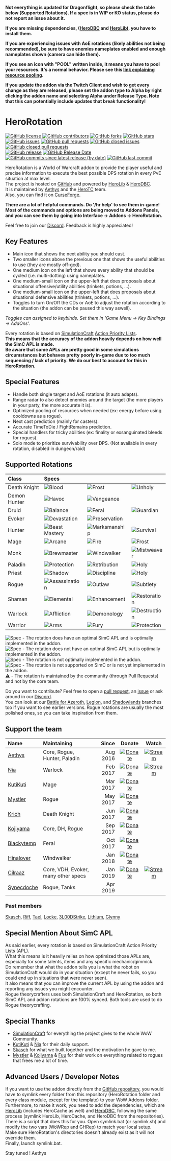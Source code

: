 **Not everything is updated for Dragonflight, so please check the table below (Supported Rotations). If a spec is in WIP or KO status, please do not report an issue about it.**

**If you are missing dependencies, ([HeroDBC](https://www.curseforge.com/wow/addons/herodbc) and [HeroLib](https://www.curseforge.com/wow/addons/herolib)), you have to install them.**

**If you are experiencing issues with AoE rotations (likely abilities not being recommended), be sure to have enemies nameplates enabled and enough nameplates shown (camera can hide them).**

**If you see an icon with "POOL" written inside, it means you have to pool your resources. It's a normal behavior. Please see this [link explaining resource pooling](https://wow.gamepedia.com/Resource_pooling).**

**If you update the addon via the Twitch Client and wish to get every change as they are released, please set the addon type to Alpha by right clicking the addon name and selecting Alpha under Release Type. Note that this can potentially include updates that break functionality!**

# HeroRotation

[![GitHub license](https://img.shields.io/badge/license-EUPL-blue.svg)](https://raw.githubusercontent.com/herotc/hero-rotation/master/LICENSE)
[![GitHub contributors](https://img.shields.io/github/contributors/herotc/hero-rotation)](https://github.com/herotc/hero-rotation/graphs/contributors)
[![GitHub forks](https://img.shields.io/github/forks/herotc/hero-rotation.svg)](https://github.com/herotc/hero-rotation/network)
[![GitHub stars](https://img.shields.io/github/stars/herotc/hero-rotation.svg)](https://github.com/herotc/hero-rotation/stargazers)\
[![GitHub issues](https://img.shields.io/github/issues/herotc/hero-rotation.svg)](https://github.com/herotc/hero-rotation/issues?q=is%3Aopen+is%3Aissue)
[![GitHub pull requests](https://img.shields.io/github/issues-pr/herotc/hero-rotation)](https://github.com/herotc/hero-rotation/pulls?q=is%3Aopen+is%3Apr)
[![GitHub closed issues](https://img.shields.io/github/issues-closed/herotc/hero-rotation)](https://github.com/herotc/hero-rotation/issues?q=is%3Aissue+is%3Aclosed)
[![GitHub closed pull requests](https://img.shields.io/github/issues-pr-closed/herotc/hero-rotation)](https://github.com/herotc/hero-rotation/pulls?q=is%3Apr+is%3Aclosed)\
[![GitHub release](https://img.shields.io/github/v/release/herotc/hero-rotation)](https://github.com/herotc/hero-rotation/releases)
[![GitHub Release Date](https://img.shields.io/github/release-date/herotc/hero-rotation)](https://github.com/herotc/hero-rotation/releases)
[![GitHub commits since latest release (by date)](https://img.shields.io/github/commits-since/herotc/hero-rotation/latest)](https://github.com/herotc/hero-rotation/commits/master)
[![GitHub last commit](https://img.shields.io/github/last-commit/herotc/hero-rotation)](https://github.com/herotc/hero-rotation/commits/master)

HeroRotation is a World of Warcraft addon to provide the player useful and precise information to execute the best possible DPS rotation in every PvE situation at max level.\
The project is hosted on [GitHub](https://github.com/herotc/hero-rotation) and powered by [HeroLib](https://github.com/herotc/hero-lib) & [HeroDBC](https://github.com/herotc/hero-dbc).\
It is maintained by [Aethys](https://github.com/aethys256/) and the [HeroTC](https://github.com/herotc) team.\
Also, you can find it on [CurseForge](https://www.curseforge.com/wow/addons/herorotation).

**There are a lot of helpful commands. Do '/hr help' to see them in-game!**\
**Most of the commands and options are being moved to Addons Panels, and you can see them by going into Interface -> Addons -> HeroRotation.**

Feel free to join our [Discord](https://discord.gg/tFR2uvK). Feedback is highly appreciated!

## Key Features

- Main icon that shows the next ability you should cast.
- Two smaller icons above the previous one that shows the useful abilities to use (they are mostly off-gcd).
- One medium icon on the left that shows every ability that should be cycled (i.e. multi-dotting) using nameplates.
- One medium-small icon on the upper-left that does proposals about situational offensive/utility abilities (trinkets, potions, ...).
- One medium-small icon on the upper-left that does proposals about situational defensive abilities (trinkets, potions, ...).
- Toggles to turn On/Off the CDs or AoE to adjust the rotation according to the situation (the addon can be paused this way aswell).

_Toggles can assigned to keybinds. Set them in 'Game Menu -> Key Bindings -> AddOns'._

Every rotation is based on [SimulationCraft](http://simulationcraft.org/) [Action Priority Lists](https://github.com/simulationcraft/simc/wiki/ActionLists).\
**This means that the accuracy of the addon heavily depends on how well the SimC APL is made.**\
**Be aware that some APLs are pretty good in some simulations circumstances but behaves pretty poorly in-game due to too much sequencing / lack of priority. We do our best to account for this in HeroRotation.**

## Special Features

- Handle both single target and AoE rotations (it auto adapts).
- Range radar to also detect enemies around the target (the more players in your party, the more accurate it is).
- Optimized pooling of resources when needed (ex: energy before using cooldowns as a rogue).
- Next cast prediction (mainly for casters).
- Accurate TimeToDie / FightRemains prediction.
- Special handlers for tricky abilities (ex: finality or exsanguinated bleeds for rogues).
- Solo mode to prioritize survivability over DPS. (Not available in every rotation, disabled in dungeon/raid)

## Supported Rotations

| Class        | Specs                                                                     |                                                                         |                                                                       |
| :----------- | :------------------------------------------------------------------------ | :---------------------------------------------------------------------- | :-------------------------------------------------------------------- |
| Death Knight | ![Blood](https://img.shields.io/badge/Blood-WIP-orange.svg)               | ![Frost](https://img.shields.io/badge/Frost-WIP-orange.svg)             | ![Unholy](https://img.shields.io/badge/Unholy-WIP-orange.svg)         |
| Demon Hunter | ![Havoc](https://img.shields.io/badge/Havoc-WIP-orange.svg)               | ![Vengeance](https://img.shields.io/badge/Vengeance-WIP-orange.svg)     |                                                                       |
| Druid        | ![Balance](https://img.shields.io/badge/Balance-WIP-orange.svg)           | ![Feral](https://img.shields.io/badge/Feral-WIP-orange.svg)             | ![Guardian](https://img.shields.io/badge/Guardian-WIP-orange.svg)     |
| Evoker       | ![Devastation](https://img.shields.io/badge/Devastation-WIP-orange.svg)   | ![Preservation](https://img.shields.io/badge/Preservation-KO-red.svg)   |                                                                       |
| Hunter       | ![Beast Mastery](https://img.shields.io/badge/Beast%20Mastery-WIP-orange.svg) | ![Marksmanship](https://img.shields.io/badge/Marksmanship-KO-red.svg)   | ![Survival](https://img.shields.io/badge/Survival-KO-red.svg)         |
| Mage         | ![Arcane](https://img.shields.io/badge/Arcane-KO-red.svg)                 | ![Fire](https://img.shields.io/badge/Fire-KO-red.svg)                   | ![Frost](https://img.shields.io/badge/Frost-WIP-orange.svg)           |
| Monk         | ![Brewmaster](https://img.shields.io/badge/Brewmaster-KO-red.svg)         | ![Windwalker](https://img.shields.io/badge/Windwalker-KO-red.svg)       | ![Mistweaver](https://img.shields.io/badge/Mistweaver-KO-red.svg)     |
| Paladin      | ![Protection](https://img.shields.io/badge/Protection-WIP-orange.svg)     | ![Retribution](https://img.shields.io/badge/Retribution-WIP-orange.svg) | ![Holy](https://img.shields.io/badge/Holy-KO-red.svg)                 |
| Priest       | ![Shadow](https://img.shields.io/badge/Shadow-WIP-orange.svg)             | ![Discipline](https://img.shields.io/badge/Discipline-KO-red.svg)       | ![Holy](https://img.shields.io/badge/Holy-KO-red.svg)                 |
| Rogue        | ![Assassination](https://img.shields.io/badge/Assassination-KO-red.svg)   | ![Outlaw](https://img.shields.io/badge/Outlaw-WIP-orange.svg)           | ![Subtlety](https://img.shields.io/badge/Subtlety-KO-red.svg)         |
| Shaman       | ![Elemental](https://img.shields.io/badge/Elemental-KO-red.svg)           | ![Enhancement](https://img.shields.io/badge/Enhancement-KO-red.svg)     | ![Restoration](https://img.shields.io/badge/Restoration-KO-red.svg)   |
| Warlock      | ![Affliction](https://img.shields.io/badge/Affliction-KO-red.svg)         | ![Demonology](https://img.shields.io/badge/Demonology-KO-red.svg)       | ![Destruction](https://img.shields.io/badge/Destruction-KO-red.svg)   |
| Warrior      | ![Arms](https://img.shields.io/badge/Arms-WIP-orange.svg)                 | ![Fury](https://img.shields.io/badge/Fury-WIP-orange.svg)               | ![Protection](https://img.shields.io/badge/Protection-WIP-orange.svg) |

![Spec](https://img.shields.io/badge/Spec-Good-brightgreen.svg) - The rotation does have an optimal SimC APL and is optimally implemented in the addon.\
![Spec](https://img.shields.io/badge/Spec-OK-green.svg) - The rotation does not have an optimal SimC APL but is optimally implemented in the addon.\
![Spec](https://img.shields.io/badge/Spec-WIP-orange.svg) - The rotation is not optimally implemented in the addon.\
![Spec](https://img.shields.io/badge/Spec-KO-red.svg) - The rotation is not supported on SimC or is not yet implemented in the addon.\
:warning: - The rotation is maintained by the community (through Pull Requests) and not by the core team.

Do you want to contribute? Feel free to open a [pull request](https://github.com/herotc/hero-rotation/pulls), an [issue](https://github.com/herotc/hero-rotation/issues) or ask around in our [Discord](https://discord.gg/tFR2uvK).\
You can look at our [Battle for Azeroth](https://github.com/herotc/hero-rotation/tree/bfa), [Legion](https://github.com/herotc/hero-rotation/tree/legion), and [Shadowlands](https://github.com/herotc/hero-rotation/tree/shadowlands) branches too if you want to see earlier versions.
Rogue rotations are usually the most polished ones, so you can take inspiration from them.

## Support the team

| Name                                        | Maintaining                         |    Since |                                                  Donate                                                   |                                               Watch                                               |
| :------------------------------------------ | :---------------------------------- | -------: | :-------------------------------------------------------------------------------------------------------: | :-----------------------------------------------------------------------------------------------: |
| [Aethys](https://github.com/Aethys256)      | Core, Rogue, Hunter, Paladin        | Aug 2016 |    [![Donate](https://img.shields.io/badge/Donate-PayPal-003087.svg)](https://www.paypal.me/Aethys/5)     | [![Stream](https://img.shields.io/badge/Stream-Twitch-6441a4.svg)](https://www.twitch.tv/aethys)  |
| [Nia](https://github.com/Nianel)            | Warlock                             | Feb 2017 |    [![Donate](https://img.shields.io/badge/Donate-PayPal-003087.svg)](https://www.paypal.me/Nianel/5)     | [![Stream](https://img.shields.io/badge/Stream-Twitch-6441a4.svg)](https://www.twitch.tv/nianel)  |
| [KutiKuti](https://github.com/Kutikuti)     | Mage                                | Mar 2017 |   [![Donate](https://img.shields.io/badge/Donate-PayPal-003087.svg)](https://www.paypal.me/kutikuti/5)    |                                                                                                   |
| [Mystler](https://github.com/Mystler)       | Rogue                               | May 2017 |    [![Donate](https://img.shields.io/badge/Donate-PayPal-003087.svg)](https://www.paypal.me/Mystler/5)    |                                                                                                   |
| [Krich](https://github.com/chrislopez24)    | Death Knight                        | Jun 2017 |     [![Donate](https://img.shields.io/badge/Donate-PayPal-003087.svg)](https://www.paypal.me/krige/5)     |                                                                                                   |
| [Kojiyama](https://github.com/EvanMichaels) | Core, DH, Rogue                     | Sep 2017 |   [![Donate](https://img.shields.io/badge/Donate-PayPal-003087.svg)](https://www.paypal.me/kojiyama/5)    |                                                                                                   |
| [Blackytemp](https://github.com/ghr74)      | Feral                               | Oct 2017 | [![Donate](https://img.shields.io/badge/Donate-PayPal-003087.svg)](https://www.paypal.me/blackytempdev/5) |                                                                                                   |
| [Hinalover](https://github.com/Hinalover)   | Windwalker                          | Jan 2018 |   [![Donate](https://img.shields.io/badge/Donate-PayPal-003087.svg)](https://www.paypal.me/Hinalover/5)   |                                                                                                   |
| [Cilraaz](https://github.com/Cilraaz)       | Core, VDH, Evoker, many other specs | Jan 2019 |    [![Donate](https://img.shields.io/badge/Donate-PayPal-003087.svg)](https://www.paypal.me/Cilraaz/5)    | [![Stream](https://img.shields.io/badge/Stream-Twitch-6441a4.svg)](https://www.twitch.tv/cilraaz) |
| [Synecdoche](https://github.com/mrdmnd)     | Rogue, Tanks                        | Apr 2019 |                                                                                                           |                                                                                                   |

### Past members

[Skasch](https://github.com/skasch), [Riff](https://github.com/tombell), [Tael](https://github.com/Tae-l), [Locke](https://github.com/Lockem90), [3L00DStrike](https://github.com/3L00DStrike), [Lithium](https://github.com/lithium720), [Glynny](https://github.com/Glynnyx)

## Special Mention About SimC APL

As said earlier, every rotation is based on SimulationCraft Action Priority Lists (APL).\
What this means is it heavily relies on how optimized those APLs are, especially for some talents, items and any specific mechanic/gimmick.\
Do remember that what the addon tells you is what the robot on SimulationCraft would do in your situation (except he never fails, so you could end up in situations that were never seen).\
It also means that you can improve the current APL by using the addon and reporting any issues you might encounter.\
Rogue theorycrafters uses both SimulationCraft and HeroRotation, so both SimC APL and addon rotations are 100% synced. Both tools are used to do Rogue theorycrafting.

## Special Thanks

- [SimulationCraft](http://simulationcraft.org/) for everything the project gives to the whole WoW Community.
- [KutiKuti](https://github.com/Kutikuti) & [Nia](https://github.com/Nianel) for their daily support.
- [Skasch](https://github.com/skasch) for what we built together and the motivation he gave to me.
- [Mystler](https://github.com/Mystler) & [Kojiyama](https://github.com/EvanMichaels) & [Fuu](https://github.com/fuu1) for their work on everything related to rogues that frees me a lot of time.

## Advanced Users / Developer Notes

If you want to use the addon directly from the [GitHub repository](https://github.com/herotc/hero-rotation), you would have to symlink every folder from this repository (HeroRotation folder and every class module, except for the template) to your WoW Addons folder.\
Furthermore, to make it work, you need to add the dependencies, which are [HeroLib](https://github.com/herotc/hero-lib) (includes HeroCache as well) and [HeroDBC](https://github.com/herotc/hero-dbc), following the same process (symlink HeroLib, HeroCache, and HeroDBC from the repositories).\
There is a script that does this for you. Open symlink.bat (or symlink.sh) and modify the two vars (WoWRep and GHRep) to match your local setup.\
Make sure HeroRotation's directories doesn't already exist as it will not override them.\
Finally, launch symlink.bat.

Stay tuned !
Aethys
